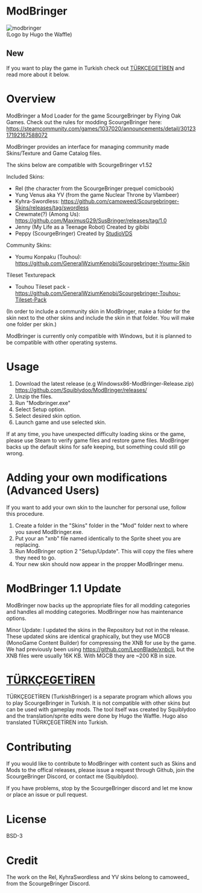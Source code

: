 # ModBringer
![modbringer](https://github.com/Squiblydoo/ModBringer/assets/77356206/43fe5eb0-66bf-4865-9031-0949a310a4f6.png)
<br>
(Logo by Hugo the Waffle)

## New
If you want to play the game in Turkish check out [TÜRKÇEGETİREN](https://github.com/Squiblydoo/TURKCEGETIREN) and read more about it below.

# Overview
ModBringer a Mod Loader for the game ScourgeBringer by Flying Oak Games. Check out the rules for modding ScourgeBringer here: https://steamcommunity.com/games/1037020/announcements/detail/3012317192167588072

ModBringer provides an interface for managing community made Skins/Texture and Game Catalog files. 

The skins below are compatible with ScourgeBringer v1.52

Included Skins:
- Rel (the character from the ScourgeBringer prequel comicbook)
- Yung Venus aka YV (from the game Nuclear Throne by Vlambeer)
- Kyhra-Swordless: https://github.com/camoweed/Scourgebringer-Skins/releases/tag/swordless
- Crewmate(?) (Among Us): https://github.com/MaximusG29/SusBringer/releases/tag/1.0
- Jenny (My Life as a Teenage Robot) Created by gibibi
- Peppy (ScourgeBringer) Created by [StudioVDS](https://www.youtube.com/@Studio_VDS)

Community Skins:
- Youmu Konpaku (Touhou): https://github.com/GeneralWziumKenobi/Scourgebringer-Youmu-Skin

Tileset Texturepack
- Touhou Tileset pack - https://github.com/GeneralWziumKenobi/Scourgebringer-Touhou-Tileset-Pack

(In order to include a community skin in ModBringer, make a folder for the skin next to the other skins and include the skin in that folder. You will make one folder per skin.)

ModBringer is currently only compatible with Windows, but it is planned to be compatible with other operating systems.

# Usage
1. Download the latest release (e.g Windowsx86-ModBringer-Release.zip) https://github.com/Squiblydoo/ModBringer/releases/
2. Unzip the files.
3. Run "Modbringer.exe"
4. Select Setup option.
5. Select desired skin option.
6. Launch game and use selected skin.

If at any time, you have unexpected difficulty loading skins or the game, please use Steam to verify game files and restore game files. 
ModBringer backs up the default skins for safe keeping, but something could still go wrong.

# Adding your own modifications (Advanced Users)
If you want to add your own skin to the launcher for personal use, follow this procedure.
1. Create a folder in the "Skins" folder in the "Mod" folder next to where you saved ModBringer.exe.
2. Put your an "xnb" file named identically to the Sprite sheet you are replacing.
3. Run ModBringer option 2 "Setup/Update". This will copy the files where they need to go.
4. Your new skin should now appear in the propper ModBringer menu.

# ModBringer 1.1 Update
ModBringer now backs up the appropriate files for all modding categories and handles all modding categories.
ModBringer now has maintenance options.

Minor Update: I updated the skins in the Repository but not in the release. These updated skins are identical graphically, but they use MGCB (MonoGame Content Builder) for compressing the XNB for use by the game. We had previously been using https://github.com/LeonBlade/xnbcli, but the XNB files were usually 16K KB. With MGCB they are ~200 KB in size.

# [TÜRKÇEGETİREN](https://github.com/Squiblydoo/TURKCEGETIREN)
TÜRKÇEGETİREN (TurkishBringer) is a separate program which allows you to play ScourgeBringer in Turkish. It is not compatible with other skins but can be used with gameplay mods. 
The tool itself was created by Squiblydoo and the translation/sprite edits were done by Hugo the Waffle. Hugo also translated TÜRKÇEGETİREN into Turkish. 

# Contributing
If you would like to contribute to ModBringer with content such as Skins and Mods to the offical releases, please issue a request through Github, join the ScourgeBringer Discord, or contact me (Squiblydoo).

If you have problems, stop by the ScourgeBringer discord and let me know or place an issue or pull request.

# License
BSD-3

# Credit
The work on the Rel, KyhraSwordless and YV skins belong to camoweed_ from the ScourgeBringer Discord.
